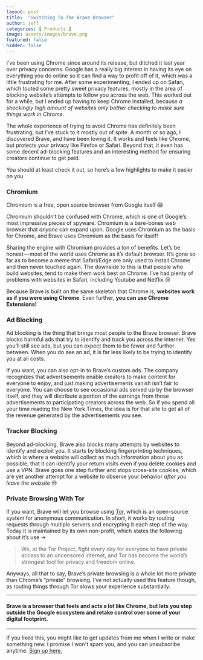 ```yaml
---
layout: post
title:  "Switching To The Brave Browser"
author: jeff
categories: [ Products ]
image: assets/images/brave.png
featured: false
hidden: false
---
```


I've been using Chrome since around its release, but ditched it last year over privacy concerns. Google has a really big interest in having its eye on everything you do online so it can find a way to profit off of it, which was a little frustrating for me. After some experimenting, I ended up on Safari, which touted some pretty sweet privacy features, mostly in the area of blocking website’s attempts to follow you across the web. This worked out for a while, but I ended up having to keep Chrome installed, because _a shockingly high amount of websites only bother checking to make sure things work in Chrome._

The whole experience of trying to avoid Chrome has definitely been frustrating, but I’ve stuck to it mostly out of spite. A month or so ago, I discovered Brave, and have been loving it. It works and feels like Chrome, but protects your privacy like Firefox or Safari. Beyond that, it even has some decent ad-blocking features and an interesting method for ensuring creators continue to get paid.

You should at least check it out, so here’s a few highlights to make it easier on you

### Chromium
Chromium is a free, open source browser from Google itself 😱

Chromium shouldn’t be confused with Chrome, which is one of Google’s most impressive pieces of spyware. Chromium is a bare-bones web browser that _anyone_ can expand upon. Google uses Chromium as the basis for Chrome, and Brave uses Chromium as the basis for itself!

Sharing the engine with Chromium provides a ton of benefits. Let’s be honest — most of the world uses Chrome as it’s default browser. It’s gone so far as to become a meme that Safari/Edge are only used to install Chrome and then never touched again. The downside to this is that people who build websites, tend to make them work best on Chrome. I’ve had plenty of problems with websites in Safari, including Youtube and Netflix 😒

Because Brave is built on the same skeleton that Chrome is, **websites work as if you were using Chrome**. Even further, **you can use Chrome Extensions!**

### Ad Blocking

Ad blocking is the thing that brings most people to the Brave browser. Brave blocks harmful ads that try to identify and track you across the internet. Yes you’ll still see ads, but you can expect them to be fewer and further between. When you do see an ad, it is far less likely to be trying to identify you at all costs.

If you want, you can also opt-in to Brave’s custom ads. The company recognizes that advertisements enable creators to make content for everyone to enjoy, and just making advertisements vanish isn’t fair to everyone. You can choose to see occasional ads served up by the browser itself, and they will distribute a portion of the earnings from those advertisements to participating creators across the web. So if you spend all your time reading the New York Times, the idea is for that site to get all of the revenue generated by the advertisements you see.

### Tracker Blocking

Beyond ad-blocking, Brave also blocks many attempts by websites to identify and exploit you. It starts by blocking fingerprinting techniques, which is where a website will collect as much information about you as possible, that it can identify your return visits even if you delete cookies and use a VPN. Brave goes one step further and stops cross-site cookies, which are yet another attempt for a website to observe your behavior _after you leave the website_ 😒

### Private Browsing With Tor

If you want, Brave will let you browse using [Tor](https://en.wikipedia.org/wiki/Tor_%28anonymity_network%29), which is an open-source system for anonymous communication. In short, it works by routing requests through multiple servers and encrypting it each step of the way. Today it is maintained by its own non-profit, which states the following about it’s use ->

> We, at the Tor Project, fight every day for everyone to have private access to an uncensored internet, and Tor has become the world’s strongest tool for privacy and freedom online.

Anyways, all that to say, Brave’s private browsing is a whole lot more private than Chrome’s “private” browsing. I’ve not actually used this feature though, as routing things through Tor slows your experience substantially.

----------

#### Brave is a browser that feels and acts a lot like Chrome, but lets you step outside the Google ecosystem and retake control over some of your digital footprint.

--------
If you liked this, you might like to get updates from me when I write or make something new. I promise I won't spam you, and you can unsubscribe anytime. <a href="https://www.getrevue.co/profile/jeffmorhous">Sign up here.</a>